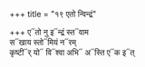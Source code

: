 +++
title = "१९ एतो न्विन्द्रं"

+++
ए᳓तो नु इ᳓न्द्रं स्त᳓वाम  
स᳓खाय स्तो᳓मियं न᳓रम्  
कृष्टी᳓र् यो᳓ वि᳓श्वा अभि᳓ अ᳓स्ति ए᳓क इ᳓त्